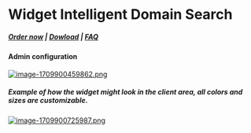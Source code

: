 # Widget Intelligent Domain Search

#####  [Order now](https://puqcloud.com/whmcs-addon-puq-customization.php) | [Dowload](https://download.puqcloud.com/WHMCS/addons/PUQ-Customization/) | [FAQ](https://faq.puqcloud.com/)

#### Аdmin configuration

[![image-1709900459862.png](https://doc.puq.info/uploads/images/gallery/2024-03/scaled-1680-/image-1709900459862.png)](https://doc.puq.info/uploads/images/gallery/2024-03/image-1709900459862.png)

##### Example of how the widget might look in the client area, all colors and sizes are customizable.

[![image-1709900725987.png](https://doc.puq.info/uploads/images/gallery/2024-03/scaled-1680-/image-1709900725987.png)](https://doc.puq.info/uploads/images/gallery/2024-03/image-1709900725987.png)